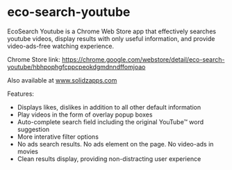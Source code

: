 # eco-search-youtube
EcoSearch Youtube is a Chrome Web Store app that effectively searches youtube videos, display results with only useful information, and provide video-ads-free watching experience. 

Chrome Store link: https://chrome.google.com/webstore/detail/eco-search-youtube/hbhpophgfcppcpeokdgmdnndffomjoao

Also available at www.solidzapps.com

Features:

- Displays likes, dislikes in addition to all other default information
- Play videos in the form of overlay popup boxes
- Auto-complete search field including the original YouTube™ word suggestion
- More interative filter options
- No ads search results. No ads element on the page. No video-ads in movies
- Clean results display, providing non-distracting user experience
